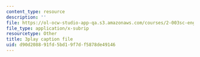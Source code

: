 ```yaml
---
content_type: resource
description: ''
file: https://ol-ocw-studio-app-qa.s3.amazonaws.com/courses/2-003sc-engineering-dynamics-fall-2011/d90d208891fd5bd19f7df5878de49146_pYZMNOuRwk0.vtt
file_type: application/x-subrip
resourcetype: Other
title: 3play caption file
uid: d90d2088-91fd-5bd1-9f7d-f5878de49146
---
```

